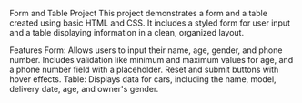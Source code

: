 Form and Table Project
This project demonstrates a form and a table created using basic HTML and CSS. It includes a styled form for user input and a table displaying information in a clean, organized layout.

Features
Form:
Allows users to input their name, age, gender, and phone number.
Includes validation like minimum and maximum values for age, and a phone number field with a placeholder.
Reset and submit buttons with hover effects.
Table:
Displays data for cars, including the name, model, delivery date, age, and owner's gender.
